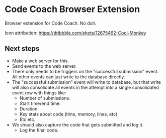 # Code Coach Browser Extension

Browser extension for Code Coach. No duh.

Icon attribution: https://dribbble.com/shots/12675462-Cool-Monkey

## Next steps

* Make a web server for this.
* Send events to the web server.
* There only needs to be triggers on the "successful submission" event. All other events can just
  write to the database directly.
* The "successful submission" event will write to database, but that write will also consolidate all
  events in the attempt into a single consolidated event row with things like:
  * Number of submissions.
  * Start time/end time.
  * Duration.
  * Key stats about code (time, memory, lines, etc)
  * Etc etc.
* We should also capture the code that gets submitted and log it.
  * Log the final code.
